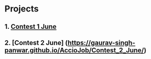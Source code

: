 # Projects

## 1. [Contest 1 June](https://gaurav-singh-panwar.github.io/AccioJob/Contest_1_June/)

## 2. [Contest 2 June] (https://gaurav-singh-panwar.github.io/AccioJob/Contest_2_June/)
